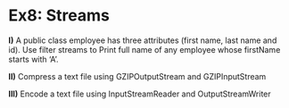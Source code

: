 # Ex8: Streams
**I)**	A public class employee has three attributes (first name, last name and id). Use filter streams to Print full name of any employee whose firstName starts with ‘A’.

**II)** Compress a text file using GZIPOutputStream and GZIPInputStream

**III)** Encode a text file using InputStreamReader and OutputStreamWriter
